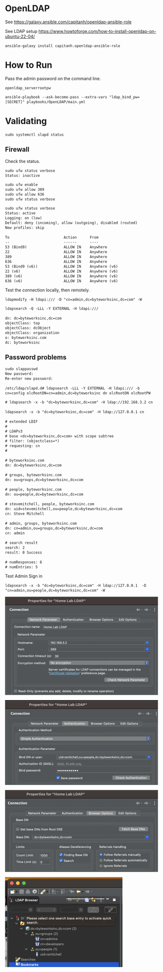 # OpenLDAP

See https://galaxy.ansible.com/capitanh/openldap-ansible-role

See LDAP setup https://www.howtoforge.com/how-to-install-openldap-on-ubuntu-22-04/

```shell
ansible-galaxy install capitanh.openldap-ansible-role
```

# How to Run

Pass the admin password on the command line.

```shell
openldap_serverrootpw
```

```shell
ansible-playbook --ask-become-pass --extra-vars "ldap_bind_pw=[SECRET]" playbooks/OpenLDAP/main.yml
```
# Validating

```shell
sudo systemctl slapd status
```

## Firewall

Check the status.

```shell
sudo ufw status verbose
Status: inactive
```

```shell
sudo ufw enable
sudo ufw allow 389
sudo ufw allow 636
sudo ufw status verbose
```

```text
sudo ufw status verbose
Status: active
Logging: on (low)
Default: deny (incoming), allow (outgoing), disabled (routed)
New profiles: skip

To                         Action      From
--                         ------      ----
53 (Bind9)                 ALLOW IN    Anywhere
22                         ALLOW IN    Anywhere
389                        ALLOW IN    Anywhere
636                        ALLOW IN    Anywhere
53 (Bind9 (v6))            ALLOW IN    Anywhere (v6)
22 (v6)                    ALLOW IN    Anywhere (v6)
389 (v6)                   ALLOW IN    Anywhere (v6)
636 (v6)                   ALLOW IN    Anywhere (v6)
```

Test the connection locally, then remotely.
```shell
ldapmodify -H ldapi:/// -D "cn=admin,dc=byteworksinc,dc=com" -W
```


```shell
ldapsearch -Q -LLL -Y EXTERNAL -H ldapi:///

dn: dc=byteworksinc,dc=com
objectClass: top
objectClass: dcObject
objectClass: organization
o: byteworksinc.com
dc: byteworksinc
```

## Password problems

```shell
sudo slappasswd
New password:
Re-enter new password:

/etc/ldap/slapd.d# ldapsearch -LLL -Y EXTERNAL -H ldapi:/// -b  cn=config olcRootDN=cn=admin,dc=byteworksinc dn olcRootDN olcRootPW
```

```shell
# ldapsearch -x -b "dc=byteworksinc,dc=com" -H ldap://192.168.3.2 cn

ldapsearch -x -b "dc=byteworksinc,dc=com" -H ldap://127.0.0.1 cn

# extended LDIF
#
# LDAPv3
# base <dc=byteworksinc,dc=com> with scope subtree
# filter: (objectclass=*)
# requesting: cn
#

# byteworksinc.com
dn: dc=byteworksinc,dc=com

# groups, byteworksinc.com
dn: ou=groups,dc=byteworksinc,dc=com

# people, byteworksinc.com
dn: ou=people,dc=byteworksinc,dc=com

# stevemitchell, people, byteworksinc.com
dn: uid=stevemitchell,ou=people,dc=byteworksinc,dc=com
cn: Steve Mitchell

# admin, groups, byteworksinc.com
dn: cn=admin,ou=groups,dc=byteworksinc,dc=com
cn: admin

# search result
search: 2
result: 0 Success

# numResponses: 6
# numEntries: 5
```

Test Admin Sign in

```shell
ldapsearch -x -b "dc=byteworksinc,dc=com" -H ldap://127.0.0.1  -D "cn=admin,ou=people,dc=byteworksinc,dc=com" -W 
```

![1-network-parameters.png](images%2F1-network-parameters.png)

![2-authentication.png](images%2F2-authentication.png)

![3-BrowserOptions.png](images%2F3-BrowserOptions.png)

![4-LDAP-Tree.png](images%2F4-LDAP-Tree.png)
